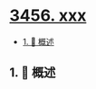 # [3456. xxx](https://github.com/Tdahuyou/TNotes.leetcode/tree/main/notes/3456.%20xxx)

<!-- region:toc -->

- [1. 📝 概述](#1--概述)

<!-- endregion:toc -->

## 1. 📝 概述
